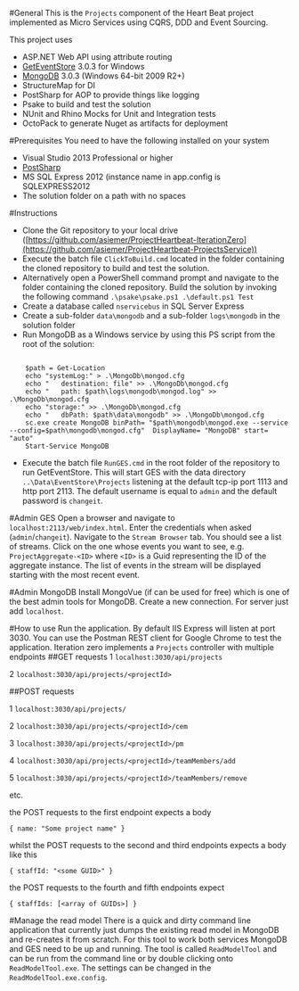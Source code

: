 #General
This is the `Projects` component of the Heart Beat project implemented as Micro Services using CQRS, DDD and Event Sourcing.

This project uses

- ASP.NET Web API using attribute routing
- [GetEventStore](https://geteventstore.com/) 3.0.3 for Windows 
- [MongoDB](https://www.mongodb.org/) 3.0.3 (Windows 64-bit 2009 R2+)
- StructureMap for DI
- PostSharp for AOP to provide things like logging
- Psake to build and test the solution
- NUnit and Rhino Mocks for Unit and Integration tests
- OctoPack to generate Nuget as artifacts for deployment

#Prerequisites
You need to have the following installed on your system 

- Visual Studio 2013 Professional or higher
- [PostSharp](https://visualstudiogallery.msdn.microsoft.com/a058d5d3-e654-43f8-a308-c3bdfdd0be4a)
- MS SQL Express 2012 (instance name in app.config is SQLEXPRESS2012
- The solution folder on a path with no spaces

#Instructions

- Clone the Git repository to your local drive ([https://github.com/asiemer/ProjectHeartbeat-IterationZero](https://github.com/asiemer/ProjectHeartbeat-ProjectsService))
- Execute the batch file `ClickToBuild.cmd` located in the folder containing the cloned repository to build and test the solution. 
- Alternatively open a PowerShell command prompt and navigate to the folder containing the cloned repository. Build the solution by invoking the following command `.\psake\psake.ps1 .\default.ps1 Test`
- Create a database called `nservicebus` in SQL Server Express
- Create a sub-folder `data\mongodb` and a sub-folder `logs\mongodb` in the solution folder 
- Run MongoDB as a Windows service by using this PS script from the root of the solution:

```

    $path = Get-Location
    echo "systemLog:" > .\MongoDb\mongod.cfg
    echo "   destination: file" >> .\MongoDb\mongod.cfg
    echo "   path: $path\logs\mongodb\mongod.log" >> .\MongoDb\mongod.cfg
    echo "storage:" >> .\MongoDb\mongod.cfg
    echo "   dbPath: $path\data\mongodb" >> .\MongoDb\mongod.cfg
    sc.exe create MongoDB binPath= "$path\mongodb\mongod.exe --service --config=$path\mongodb\mongod.cfg"  DisplayName= "MongoDB" start= "auto" 
    Start-Service MongoDB

```

- Execute the batch file `RunGES.cmd` in the root folder of the repository to run GetEventStore. This will start GES with the data directory `..\Data\EventStore\Projects` listening at the default tcp-ip port 1113 and http port 2113. The default username is equal to `admin` and the default password is `changeit`.

#Admin GES
Open a browser and navigate to `localhost:2113/web/index.html`. Enter the credentials when asked (`admin`/`changeit`). Navigate to the `Stream Browser` tab. You should see a list of streams. Click on the one whose events you want to see, e.g. `ProjectAggregate-<ID>` where `<ID>` is a Guid representing the ID of the aggregate instance. The list of events in the stream will be displayed starting with the most recent event.

#Admin MongoDB
Install MongoVue (if can be used for free) which is one of the best admin tools for MongoDB. Create a new connection. For server just add `localhost`.

#How to use
Run the application. By default IIS Express will listen at port 3030. You can use the Postman REST client for Google Chrome to test the application. Iteration zero implements a `Projects` controller with multiple endpoints
##GET requests
1 `localhost:3030/api/projects`

2 `localhost:3030/api/projects/<projectId>`

##POST requests

1 `localhost:3030/api/projects/`

2 `localhost:3030/api/projects/<projectId>/cem`

3 `localhost:3030/api/projects/<projectId>/pm`

4 `localhost:3030/api/projects/<projectId>/teamMembers/add`

5 `localhost:3030/api/projects/<projectId>/teamMembers/remove`

etc.

the POST requests to the first endpoint expects a body

`{ name: "Some project name" }`

whilst the POST requests to the second and third endpoints expects a body like this

`{ staffId: "<some GUID>" }`

the POST requests to the fourth and fifth endpoints expect

`{ staffIds: [<array of GUIDs>] }`
 
#Manage the read model
There is a quick and dirty command line application that currently just dumps the existing read model in MongoDB and re-creates it from scratch. For this tool to work both services MongoDB and GES need to be up and running.
The tool is called `ReadModelTool` and can be run from the command line or by double clicking onto `ReadModelTool.exe`. The settings can be changed in the `ReadModelTool.exe.config`.